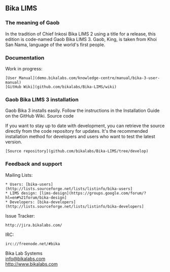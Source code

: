 Bika LIMS
---------

### The meaning of Gaob

In the tradition of Chief Inkosi Bika LIMS 2 using a title for a release, this edition is code-named Gaob Bika LIMS 3. Gaob, King, is taken from Khoi San Nama, language of the world's first people.

### Documentation

Work in progress:

    [User Manual](demo.bikalabs.com/knowledge-centre/manual/bika-3-user-manual)
    [GitHub Wiki](github.com/bikalabs/Bika-LIMS/wiki)

### Gaob Bika LIMS 3 installation

Gaob Bika 3 installs easily. Follow the instructions in the Installation Guide on the GitHub Wiki.
Source code

If you want to stay up to date with development, you can retrieve the source directly from the code repository for updates. It's the recommended installation method for developers and users who want to test the latest version.

    [Source repository](github.com/bikalabs/Bika-LIMS/tree/develop)

### Feedback and support

Mailing Lists:

    * Users: [bika-users](http://lists.sourceforge.net/lists/listinfo/bika-users]
    * LIMS design: [lims-design](https://groups.google.com/forum/?hl=en#%21forum/bika-design]
    * Developers: [bika-developers](http://lists.sourceforge.net/lists/listinfo/bika-developers]

Issue Tracker: 

    http://jira.bikalabs.com/

IRC: 

    irc://freenode.net/#bika

Bika Lab Systems  
info@bikalabs.com  
http://www.bikalabs.com  
